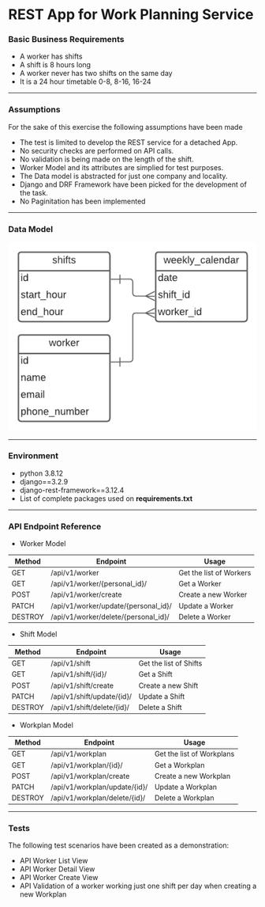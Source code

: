 # REST App for Work Planning Service

### **Basic Business Requirements**
* A worker has shifts
* A shift is 8 hours long
* A worker never has two shifts on the same day
* It is a 24 hour timetable 0-8, 8-16, 16-24

----
### **Assumptions**

For the sake of this exercise the following assumptions have been made
* The test is limited to develop the REST service for a detached App.
* No security checks are performed on API calls.
* No validation is being made on the length of the shift.
* Worker Model and its attributes are simplied for test purposes.
* The Data model is abstracted for just one company and locality.
* Django and DRF Framework have been picked for the development of the task.
* No Paginitation has been implemented

----
### **Data Model**

![Alt text](data_model.png "a title")

_____
### Environment
* python 3.8.12
* django==3.2.9
* django-rest-framework==3.12.4
* List of complete packages used on **requirements.txt**

_____
### **API Endpoint Reference**

* Worker Model

|Method    |Endpoint    |Usage    |
|----------|------------|---------|
|GET       |/api/v1/worker| Get the list of Workers|
|GET       |/api/v1/worker/{personal_id}/| Get a Worker|
|POST      |/api/v1/worker/create| Create a new Worker|
|PATCH      |/api/v1/worker/update/{personal_id}/| Update a Worker|
|DESTROY      |/api/v1/worker/delete/{personal_id}/| Delete a Worker|

* Shift Model

|Method    |Endpoint    |Usage    |
|----------|------------|---------|
|GET       |/api/v1/shift| Get the list of Shifts|
|GET       |/api/v1/shift/{id}/| Get a Shift|
|POST      |/api/v1/shift/create| Create a new Shift|
|PATCH      |/api/v1/shift/update/{id}/| Update a Shift|
|DESTROY      |/api/v1/shift/delete/{id}/| Delete a Shift|

* Workplan Model

|Method    |Endpoint    |Usage    |
|----------|------------|---------|
|GET       |/api/v1/workplan| Get the list of Workplans|
|GET       |/api/v1/workplan/{id}/| Get a Workplan|
|POST      |/api/v1/workplan/create| Create a new Workplan|
|PATCH      |/api/v1/workplan/update/{id}/| Update a Workplan|
|DESTROY      |/api/v1/workplan/delete/{id}/| Delete a Workplan|

_____
### **Tests**

The following test scenarios have been created as a demonstration:
* API Worker List View
* API Worker Detail View
* API Worker Create View
* API Validation of a worker working just one shift per day when creating a new Workplan
